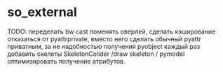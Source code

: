 # so_external
TODO:
переделать bw cast
поменять оверлей, 
сделать кэширование 
отказаться от pyattrprivate, вместо него сделать 
обычный pyattr  приватным, за не надобностью получения pyobject каждый  раз
добавить скелеты SkeletonColider /draw skeleton / pymodel 
оптимизировать получение атрибутов.
